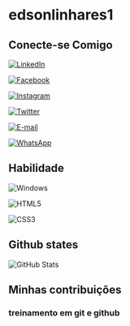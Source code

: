# edsonlinhares1

## Conecte-se Comigo

 [![LinkedIn](https://img.shields.io/badge/LinkedIn-000?style=for-the-badge&logo=linkedin&logoColor=0E76A8)](https://www.linkedin.com/in/SEUUSERNAME/) 

  [![Facebook](https://img.shields.io/badge/Facebook-000?style=for-the-badge&logo=facebook)](https://www.facebook.com/SEUUSERNAME/) 

   [![Instagram](https://img.shields.io/badge/Instagram-000?style=for-the-badge&logo=instagram)](https://www.instagram.com/SEUUSERNAME/) 

 [![Twitter](https://img.shields.io/badge/Twitter-000?style=for-the-badge&logo=twitter)](https://twitter.com/SEUUSERNAME) 

  [![E-mail](https://img.shields.io/badge/-Email-000?style=for-the-badge&logo=microsoft-outlook&logoColor=007BFF)](mailto:SEUEMAIL) 

   [![WhatsApp](https://img.shields.io/badge/WhatsApp-25D366?style=for-the-badge&logo=whatsapp&logoColor=white)](https://wa.me/DDI+DDD+SEU_NUMERO_WHATSAPP) 
 ## Habilidade
 ![Windows](https://img.shields.io/badge/Windows-000?style=for-the-badge&logo=windows&logoColor=2CA5E0) 

  ![HTML5](https://img.shields.io/badge/HTML5-000?style=for-the-badge&logo=html5) 

 ![CSS3](https://img.shields.io/badge/CSS3-000?style=for-the-badge&logo=css3&logoColor=264CE4) 

 ## Github states
![GitHub Stats](https://github-readme-stats.vercel.app/api?username=edsonlinhares&theme=transparent&bg_color=000&border_color=30A3DC&show_icons=true&icon_color=30A3DC&title_color=E94D5F&text_color=FFF)
 ## Minhas contribuições

### treinamento em git e github


